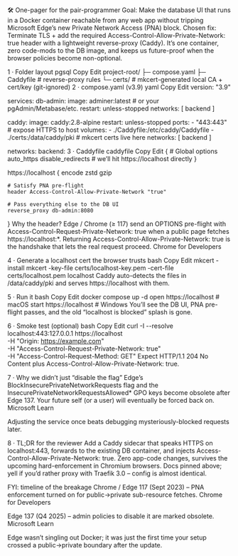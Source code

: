 🛠 One-pager for the pair-programmer
Goal: Make the database UI that runs in a Docker container reachable from any web app without tripping Microsoft Edge’s new Private Network Access (PNA) block.
Chosen fix: Terminate TLS + add the required Access-Control-Allow-Private-Network: true header with a lightweight reverse-proxy (Caddy). It’s one container, zero code-mods to the DB image, and keeps us future-proof when the browser policies become non-optional.

1 · Folder layout
pgsql
Copy
Edit
project-root/
 ├─ compose.yaml
 ├─ Caddyfile         # reverse-proxy rules
 └─ certs/            # mkcert-generated local CA + cert/key (git-ignored)
2 · compose.yaml (v3.9)
yaml
Copy
Edit
version: "3.9"

services:
  db-admin:
    image: adminer:latest          # or your pgAdmin/Metabase/etc.
    restart: unless-stopped
    networks: [ backend ]

  caddy:
    image: caddy:2.8-alpine
    restart: unless-stopped
    ports:
      - "443:443"                  # expose HTTPS to host
    volumes:
      - ./Caddyfile:/etc/caddy/Caddyfile
      - ./certs:/data/caddy/pki     # mkcert certs live here
    networks: [ backend ]

networks:
  backend:
3 · Caddyfile
caddyfile
Copy
Edit
{
	# Global options
	auto_https disable_redirects    # we’ll hit https://localhost directly
}

https://localhost {
	encode zstd gzip

	# Satisfy PNA pre-flight
	header Access-Control-Allow-Private-Network "true"

	# Pass everything else to the DB UI
	reverse_proxy db-admin:8080
}
Why the header?
Edge / Chrome (≥ 117) send an OPTIONS pre-flight with
Access-Control-Request-Private-Network: true when a public page fetches https://localhost:*.
Returning Access-Control-Allow-Private-Network: true is the handshake that lets the real request proceed.
Chrome for Developers

4 · Generate a localhost cert the browser trusts
bash
Copy
Edit
mkcert -install
mkcert -key-file certs/localhost-key.pem -cert-file certs/localhost.pem localhost
Caddy auto-detects the files in /data/caddy/pki and serves https://localhost with them.

5 · Run it
bash
Copy
Edit
docker compose up -d
open https://localhost       # macOS
start https://localhost      # Windows
You’ll see the DB UI, PNA pre-flight passes, and the old “localhost is blocked” splash is gone.

6 · Smoke test (optional)
bash
Copy
Edit
curl -I --resolve localhost:443:127.0.0.1 https://localhost \
  -H "Origin: https://example.com" \
  -H "Access-Control-Request-Private-Network: true" \
  -H "Access-Control-Request-Method: GET"
Expect HTTP/1.1 204 No Content plus
Access-Control-Allow-Private-Network: true.

7 · Why we didn’t just “disable the flag”
Edge’s BlockInsecurePrivateNetworkRequests flag and the InsecurePrivateNetworkRequestsAllowed* GPO keys become obsolete after Edge 137. Your future self (or a user) will eventually be forced back on.
Microsoft Learn

Adjusting the service once beats debugging mysteriously-blocked requests later.

8 · TL;DR for the reviewer
Add a Caddy sidecar that speaks HTTPS on localhost:443, forwards to the existing DB container, and injects Access-Control-Allow-Private-Network: true. Zero app-code changes, survives the upcoming hard-enforcement in Chromium browsers. Docs pinned above; yell if you’d rather proxy with Traefik 3.0 – config is almost identical.

FYI: timeline of the breakage
Chrome / Edge 117 (Sept 2023) – PNA enforcement turned on for public→private sub-resource fetches.
Chrome for Developers

Edge 137 (Q4 2025) – admin policies to disable it are marked obsolete.
Microsoft Learn

Edge wasn’t singling out Docker; it was just the first time your setup crossed a public→private boundary after the update.
